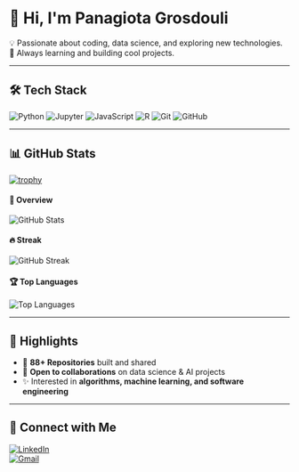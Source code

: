 # 👋 Hi, I'm Panagiota Grosdouli  

💡 Passionate about coding, data science, and exploring new technologies.  
🚀 Always learning and building cool projects.  

---

## 🛠️ Tech Stack
![Python](https://img.shields.io/badge/Python-blue?style=for-the-badge&logo=python&logoColor=white)
![Jupyter](https://img.shields.io/badge/Jupyter-orange?style=for-the-badge&logo=jupyter&logoColor=white)
![JavaScript](https://img.shields.io/badge/JavaScript-yellow?style=for-the-badge&logo=javascript&logoColor=white)
![R](https://img.shields.io/badge/R-lightgrey?style=for-the-badge&logo=r&logoColor=white)
![Git](https://img.shields.io/badge/Git-red?style=for-the-badge&logo=git&logoColor=white)
![GitHub](https://img.shields.io/badge/GitHub-black?style=for-the-badge&logo=github&logoColor=white)

---

## 📊 GitHub Stats  
[![trophy](https://github-profile-trophy.vercel.app/?username=Lily-Evan&theme=tokyonight&row=1&column=6)](https://github.com/ryo-ma/github-profile-trophy)


#### 🔹 Overview
![GitHub Stats](https://github-readme-stats.vercel.app/api?username=Lily-Evan&show_icons=true&theme=tokyonight&hide_border=true)

#### 🔥 Streak
![GitHub Streak](https://github-readme-streak-stats.herokuapp.com?user=Lily-Evan&theme=tokyonight&hide_border=true)

#### 🏆 Top Languages
![Top Languages](https://github-readme-stats.vercel.app/api/top-langs/?username=Lily-Evan&layout=compact&theme=tokyonight&hide_border=true)

---

## 🌟 Highlights
- 📂 **88+ Repositories** built and shared  
- 🤝 **Open to collaborations** on data science & AI projects  
- ✨ Interested in **algorithms, machine learning, and software engineering**  

---

## 💬 Connect with Me
[![LinkedIn](https://img.shields.io/badge/LinkedIn-blue?style=for-the-badge&logo=linkedin&logoColor=white)](https://www.linkedin.com)  
[![Gmail](https://img.shields.io/badge/Email-red?style=for-the-badge&logo=gmail&logoColor=white)](mailto:iitsbooklover@gmail.com)
